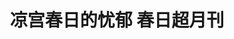 ---
logo: images/official_book/春日超月刊.jpg
title: 凉宫春日的忧郁 春日超月刊
subTitle: 暂无资源，如果你拥有该资源，可点击此处向我们提交反馈

category: 公式书

hasResource: false
---
